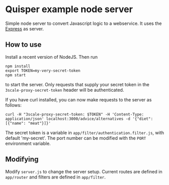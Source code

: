 # Quisper example node server

Simple node server to convert Javascript logic to a webservice. It uses the [Express](https://expressjs.com/) as server.

## How to use

Install a recent version of NodeJS. Then run
```shell
npm install
export TOKEN=my-very-secret-token
npm start
```
to start the server. Only requests that supply your secret token in the `3scale-proxy-secret-token` header will be authenticated.

If you have curl installed, you can now make requests to the server as follows:
```
curl -H "3scale-proxy-secret-token: $TOKEN" -H 'Content-Type: application/json' localhost:3000/advice/alternatives -d '{"diet": [{"name": "meat"}]}'
```
The secret token is a variable in `app/filter/authentication.filter.js`, with default 'my-secret'. The port number can be modified with the `PORT` environment variable.

## Modifying

Modify `server.js` to change the server setup. Current routes are defined in `app/router` and filters are defined in `app/filter`.